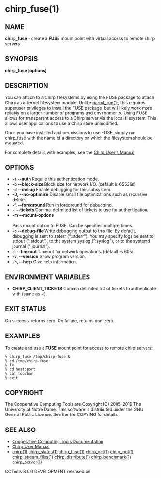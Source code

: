 






















# chirp_fuse(1)

## NAME
**chirp_fuse** - create a **FUSE** mount point with virtual access to remote chirp servers

## SYNOPSIS
****chirp_fuse [options] <mount path>****

## DESCRIPTION


You can attach to a Chirp filesystems by using the FUSE package to attach Chirp
as a kernel filesystem module. Unlike [parrot_run(1)](parrot_run.md), this requires
superuser privileges to install the FUSE package, but will likely work more
reliably on a larger number of programs and environments. Using FUSE allows for
transparent access to a Chirp server via the local filesystem. This allows user
applications to use a Chirp store unmodified.


Once you have installed and permissions to use FUSE, simply run chirp_fuse with
the name of a directory on which the filesystem should be mounted.


For complete details with examples, see the
[Chirp User's Manual](http://ccl.cse.nd.edu/software/manuals/chirp.html).

## OPTIONS


- **-a --auth <flag>** Require this authentication mode.
- **-b --block-size <bytes>** Block size for network I/O. (default is 65536s)
- **-d --debug <flag>** Enable debugging for this subsystem.
- **-D, --no-optimize** Disable small file optimizations such as recursive delete.
- **-f, --foreground** Run in foreground for debugging.
- **-i --tickets <files>** Comma-delimited list of tickets to use for authentication.
- **-m --mount-options <option>** Pass mount option to FUSE. Can be specified multiple times.
- **-o --debug-file <file>** Write debugging output to this file. By default, debugging is sent to stderr (":stderr"). You may specify logs be sent to stdout (":stdout"), to the system syslog (":syslog"), or to the systemd journal (":journal").
- **-t --timeout <timeout>** Timeout for network operations. (default is 60s)
- **-v, --version** Show program version.
- **-h, --help** Give help information.


## ENVIRONMENT VARIABLES


- ****CHIRP_CLIENT_TICKETS**** Comma delimited list of tickets to authenticate with (same as **-i**).


## EXIT STATUS
On success, returns zero.  On failure, returns non-zero.

## EXAMPLES

To create and use a **FUSE** mount point for access to remote chirp servers:

```
% chirp_fuse /tmp/chirp-fuse &
% cd /tmp/chirp-fuse
% ls
% cd host:port
% cat foo/bar
% exit
```

## COPYRIGHT

The Cooperative Computing Tools are Copyright (C) 2005-2019 The University of Notre Dame.  This software is distributed under the GNU General Public License.  See the file COPYING for details.

## SEE ALSO


- [Cooperative Computing Tools Documentation]("../index.html")
- [Chirp User Manual]("../chirp.html")
- [chirp(1)](chirp.md)  [chirp_status(1)](chirp_status.md)  [chirp_fuse(1)](chirp_fuse.md)  [chirp_get(1)](chirp_get.md)  [chirp_put(1)](chirp_put.md)  [chirp_stream_files(1)](chirp_stream_files.md)  [chirp_distribute(1)](chirp_distribute.md)  [chirp_benchmark(1)](chirp_benchmark.md)  [chirp_server(1)](chirp_server.md)


CCTools 8.0.0 DEVELOPMENT released on 
